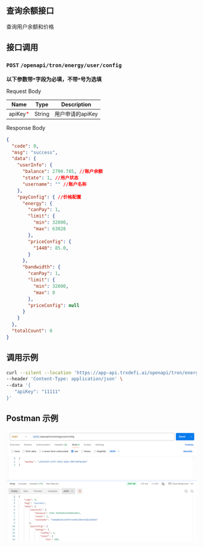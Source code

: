 ## 查询余额接口
查询用户余额和价格

## 接口调用
### `POST` `/openapi/tron/energy/user/config`
**以下参数带`*`字段为必填，不带`*`号为选填**

Request Body

| Name                                   | Type   | Description    |
|----------------------------------------|--------|----------------|
| apiKey<span style="color:red">*</span> | String | 用户申请的apiKey    |


Response Body
```JSON
{
  "code": 0,
  "msg": "success",
  "data": {
    "userInfo": {
      "balance": 2790.785, //账户余额
      "state": 1, //用户状态
      "username": "" //账户名称
    },
    "payConfig": { //价格配置
      "energy": {
        "canPay": 1,
        "limit": {
          "min": 32000,
          "max": 63028
        },
        "priceConfig": {
          "1440": 85.0,
        }
      },
      "bandwidth": {
        "canPay": 1,
        "limit": {
          "min": 32000,
          "max": 0
        },
        "priceConfig": null
      }
    }
  },
  "totalCount": 0
}
```

## 调用示例
```bash
curl --silent --location 'https://app-api.trxdefi.ai/openapi/tron/energy/user/config' \
--header 'Content-Type: application/json' \
--data '{
   "apiKey": "11111"
}'

```

## Postman 示例

![user_config.png](img/user_config.png)


